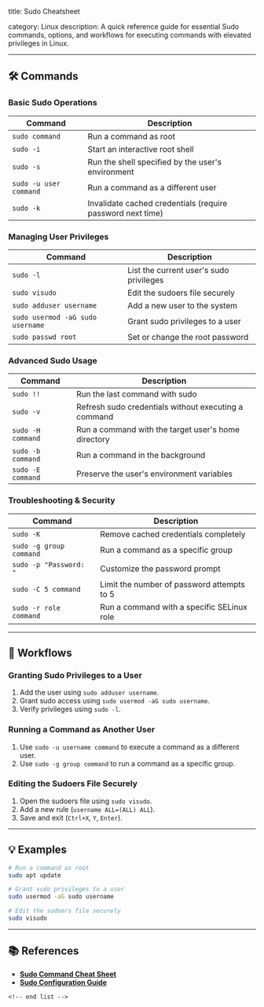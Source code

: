 title: Sudo Cheatsheet

category: Linux
description: A quick reference guide for essential Sudo commands, options, and workflows for executing commands with elevated privileges in Linux.

---

## 🛠️ Commands

### **Basic Sudo Operations**

| Command                  | Description                                                |
| ------------------------ | ---------------------------------------------------------- |
| `sudo command`         | Run a command as root                                      |
| `sudo -i`              | Start an interactive root shell                            |
| `sudo -s`              | Run the shell specified by the user's environment          |
| `sudo -u user command` | Run a command as a different user                          |
| `sudo -k`              | Invalidate cached credentials (require password next time) |

### **Managing User Privileges**

| Command                            | Description                             |
| ---------------------------------- | --------------------------------------- |
| `sudo -l`                        | List the current user's sudo privileges |
| `sudo visudo`                    | Edit the sudoers file securely          |
| `sudo adduser username`          | Add a new user to the system            |
| `sudo usermod -aG sudo username` | Grant sudo privileges to a user         |
| `sudo passwd root`               | Set or change the root password         |

### **Advanced Sudo Usage**

| Command             | Description                                          |
| ------------------- | ---------------------------------------------------- |
| `sudo !!`         | Run the last command with sudo                       |
| `sudo -v`         | Refresh sudo credentials without executing a command |
| `sudo -H command` | Run a command with the target user's home directory  |
| `sudo -b command` | Run a command in the background                      |
| `sudo -E command` | Preserve the user's environment variables            |

### **Troubleshooting & Security**

| Command                   | Description                                |
| ------------------------- | ------------------------------------------ |
| `sudo -K`               | Remove cached credentials completely       |
| `sudo -g group command` | Run a command as a specific group          |
| `sudo -p "Password: "`  | Customize the password prompt              |
| `sudo -C 5 command`     | Limit the number of password attempts to 5 |
| `sudo -r role command`  | Run a command with a specific SELinux role |

---

## 🔄 Workflows

### **Granting Sudo Privileges to a User**

1. Add the user using `sudo adduser username`.
2. Grant sudo access using `sudo usermod -aG sudo username`.
3. Verify privileges using `sudo -l`.

### **Running a Command as Another User**

1. Use `sudo -u username command` to execute a command as a different user.
2. Use `sudo -g group command` to run a command as a specific group.

### **Editing the Sudoers File Securely**

1. Open the sudoers file using `sudo visudo`.
2. Add a new rule (`username ALL=(ALL) ALL`).
3. Save and exit (`Ctrl+X`, `Y`, `Enter`).

---

## 💡 Examples

```sh
# Run a command as root
sudo apt update

# Grant sudo privileges to a user
sudo usermod -aG sudo username

# Edit the sudoers file securely
sudo visudo
```

---

## 📚 References

- **[Sudo Command Cheat Sheet](https://www.golinuxcloud.com/sudo-command-in-linux/)**
- **[Sudo Configuration Guide](https://opensource.com/sites/default/files/2022-05/OSDC_cheatsheet-sudo-2022.4.27.pdf)**

```
<!-- end list -->
```
